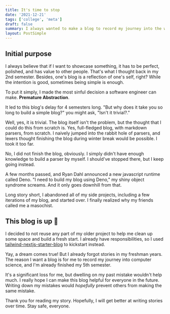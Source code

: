 ```yaml
---
title: It's time to stop
date: '2021-12-21'
tags: ['college', 'meta']
draft: false
summary: I always wanted to make a blog to record my journey into the world of Computer Science. It took me 4 semesters to finally get one.
layout: PostSimple
---
```


## Initial purpose

I always believe that if I want to showcase something, it has to be perfect, polished, and has
value to other people. That's what I thought back in my 2nd semester. Besides, one's blog is a
reflection of one's self, right? While the intention is good, sometimes being simple is enough.

To put it simply, I made the most sinful decision a software engineer can make. **Premature Abstraction**.

It led to this blog's delay for 4 semesters long. "But why does it take you so long to build a
simple blog?" you might ask, "Isn't it trivial?."

Well, yes, it is trivial. The blog itself isn't the problem, but the thought that I could do
this from scratch is. Yes, full-fledged blog, with markdown parsers, from scratch. I naively jumped
into the rabbit hole of parsers, and lexers thought finishing the blog during
winter break would be possible. I took it too far.

No, I did not finish the blog, obviously. I simply didn't have enough knowledge to build a parser by
myself. I should've stopped there, but I keep going instead.

A few months passed, and Ryan Dahl announced a new javascript runtime called Deno. "I need to build
my blog using Deno," my shiny object syndrome screams. And it only goes downhill from that.

Long story short, I abandoned all of my side projects, including a few iterations of my blog, and
started over. I finally realized why my friends called me a masochist.

## This blog is up 🎉

I decided to not reuse any part of my older project to help me clean up some space and build a fresh
start. I already have responsibilities, so I used
[tailwind-nextjs-starter-blog](https://github.com/timlrx/tailwind-nextjs-starter-blog) to kickstart
instead.

Yay, a dream comes true! But I already forgot stories in my freshman years. The reason I want a blog
is for me to record my journey into computer science, and I'm already finished my 5th semester.

It's a significant loss for me, but dwelling on my past mistake wouldn't help much. I really hope I
can make this blog helpful for everyone in the future. Writing down my mistakes would _hopefully_
prevent others from making the same mistake.

Thank you for reading my story. Hopefully, I will get better at writing stories over time.
Stay safe, everyone.
